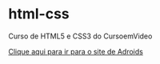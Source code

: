 # html-css
 Curso de HTML5 e CSS3 do CursoemVideo

 <a href="./projetos-exercicios/exercicio-cordel-revisado/index.html" target="_blank">Clique aqui para ir para o site de Adroids</a>
